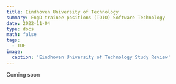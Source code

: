 ```yaml
---
title: Eindhoven University of Technology
summary: EngD trainee positions (TOIO) Software Technology
date: 2022-11-04
type: docs
math: false
tags:
  - TUE
image:
  caption: 'Eindhoven University of Technology Study Review'
---
```


Coming soon
